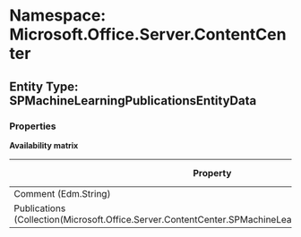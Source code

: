 # Namespace: Microsoft.Office.Server.ContentCenter

## Entity Type: SPMachineLearningPublicationsEntityData

### Properties

**Availability matrix**

Property | SPO | SP 2019 | SP 2016 | SP 2013
----------|:---:|:-------:|:-------:|:-------
Comment (Edm.String) | ✅ | ❌ | ❌ | ❌
Publications (Collection(Microsoft.Office.Server.ContentCenter.SPMachineLearningPublicationEntityData)) | ✅ | ❌ | ❌ | ❌

